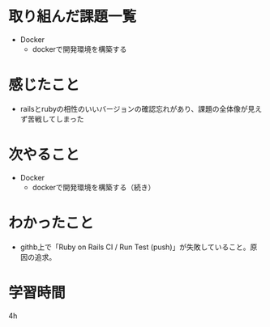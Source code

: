 # 取り組んだ課題一覧
- Docker
    - dockerで開発環境を構築する

# 感じたこと
- railsとrubyの相性のいいバージョンの確認忘れがあり、課題の全体像が見えず苦戦してしまった

# 次やること
- Docker
    - dockerで開発環境を構築する（続き）

# わかったこと
- githb上で「Ruby on Rails CI / Run Test (push)」が失敗していること。原因の追求。

# 学習時間
 4h